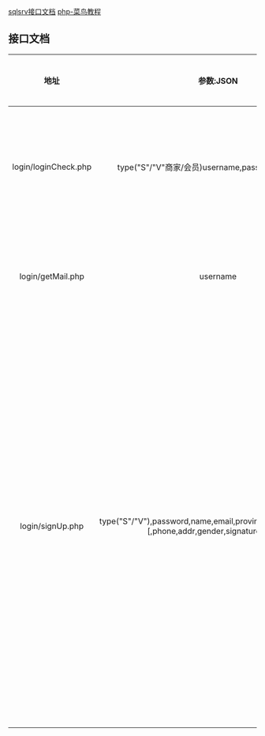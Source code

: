 [sqlsrv接口文档](https://docs.microsoft.com/zh-cn/sql/connect/php/sqlsrv-driver-api-reference?view=sql-server-ver15)
[php-菜鸟教程](https://www.runoob.com/php/php-tutorial.html)
## 接口文档

|地址|参数:JSON|返回值:JSON|功能|可用状态|
|:--:|:--:|:--:|:--:|:--:|
|login/loginCheck.php|type("S"/"V"商家/会员)username,password,emailcode|status:"success"/"fail"|检验用户名、密码、邮箱验证码是否匹配|可用|
|login/getMail.php|username|status:"success"/"fail"|获取邮箱验证码,返回是否发送成功|可用|
|login/signUp.php|type("S"/"V"),password,name,email,province,identity,username<br/>[,phone,addr,gender,signature,avatar]|status:"success"/"fail"|用户注册。中括号内的变量可为空，返回fail可能为email已注册或数据库出问题，但数据库出问题更可能是500报错，所以可以先当账号已注册。|可用|
